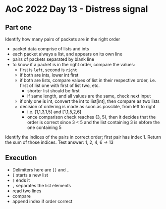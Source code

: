 # AoC 2022 Day 13 - Distress signal

## Part one

Identify how many pairs of packets are in the right order

- packet data comprise of lists and ints
- each packet always a list, and appears on its own line
- pairs of packets separated by blank line
- to know if a packet is in the right order, compare the values:
  - first is `left`, second is `right`
  - if both are ints, lower int first
  - if both are lists, compare values of list in their respective order, i.e. first of list one with first of list two, etc.
    - shorter list should be first
    - if same length, and all values are the same, check next input
  - if only one is int, convert the int to list[int], then compare as two lists
  - decision of ordering is made as soon as possible, from left to right
    - i.e. [1,1,3,1,5] and [1,1,5,2,6]
    - once comparison check reaches (3, 5), then it decides that the order is correct since 3 < 5 and the list containing 3 is ebfore the one containing 5

Identify the indices of the pairs in correct order; first pair has index 1. Return the sum of those indices. Test answer: 1, 2, 4, 6 -> 13

## Execution

- Delimiters here are `[]` and `,`
- `[` starts a new list
- `]` ends it
- `,` separates the list elements
- read two lines
- compare
- append index if order correct
